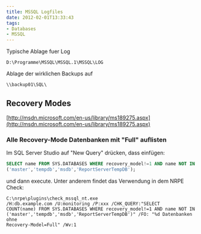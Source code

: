 ```yaml
---
title: MSSQL Logfiles
date: 2012-02-01T13:33:43
tags: 
- Databases
- MSSQL
---
```


Typische Ablage fuer Log

    D:\Programme\MSSQL\MSSQL.1\MSSQL\LOG

Ablage der wirklichen Backups auf

    \\backup01\SQL\

## Recovery Modes

[http://msdn.microsoft.com/en-us/library/ms189275.aspx](http://msdn.microsoft.com/en-us/library/ms189275.aspx)

### Alle Recovery-Mode Datenbanken mit "Full" auflisten

Im SQL Server Studio auf "New Query" drücken, dass einfügen:

``` sql
SELECT name FROM SYS.DATABASES WHERE recovery_model!=1 AND name NOT IN
('master','tempdb','msdb','ReportServerTempDB');
```

und dann execute. Unter anderem findet das Verwendung in dem NRPE Check:

```
C:\nrpe\plugins\check_mssql_nt.exe
/H:db.example.com /U:monitoring /P:xxx /CHK_QUERY:"SELECT
COUNT(name) FROM SYS.DATABASES WHERE recovery_model!=1 AND name NOT IN
('master','tempdb','msdb','ReportServerTempDB')" /FO: "%d Datenbanken ohne
Recovery-Model=Full" /Wv:1
```